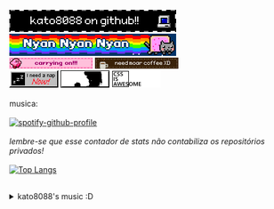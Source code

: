 [![itsame](./blinkies/meeee_updated.gif)](https://github.com/kato8088)
<br>
[![nyanyanyan](./blinkies/0206-nyancat.gif)](#)
<br>
[![going on](./blinkies/goinon.gif)](#)
[![moar cofe blss](./blinkies/0032-coffeecup.gif)](#)
<br>
[![napNOW](./buttons/nap.png)](#)
[![nagareteku](./buttons/badapple.gif)](#)
[![css](./buttons/css.png)](#)
<br>
<br>
musica:
<br>
<br>
[![spotify-github-profile](https://spotify-github-profile.kittinanx.com/api/view?uid=vv1mwjhohgptks8phlt7mfgop&cover_image=true&theme=default&show_offline=false&background_color=240000&interchange=true&bar_color_cover=true)](https://github.com/kittinan/spotify-github-profile)
<br>
<br>
_lembre-se que esse contador de stats não contabiliza os repositórios privados!_ <br>
<br>
[![Top Langs](https://github-readme-stats.vercel.app/api/top-langs/?username=kato8088&theme=date_night)](https://github.com/kato8088)
<br>
<br>

<details>
    <summary>kato8088's music :D</summary>
    <details open>
        <summary>(i love) Foreground Eclipse</summary>
        <br>
    <a href="http://www.fg-eclipse.net/"><img src="./banners/fgebanner.jpg" title="Foreground Eclipse"></a>
    <br>
    <h3>Albums:</h3>
    <img src="./banners/missing_banner_s.jpg" title="Foreground Eclipse - Missing, Loving & Suffering">
    <img src="./banners/wishes_banner_s.jpg" title="Foreground Eclipse - Wishes Hidden in the Foreground Noises">
    <img src="./banners/tears_banner_s.jpg" title="Foreground Eclipse - Tears Will Become Melodies Tonight">
    <img src="./banners/each_banner_s.jpg" title="Foreground Eclipse - Each and Every Word Leaves me Here Alone">
    <img src="./banners/stories_banner_s.jpg" width="200" height="40" title="Foreground Eclipse - Stories that Last through the Sleepless Nights">
    <p>&</p>
    <img src="./banners/seatedwliquor.jpeg" width="200" title="Draw the Emotional & Foreground Eclipse - Seated With Liquor">
    </details>
    <br>
    <details open>
        <summary>Slipknot</summary>
        <br>
        <h3>Albums:</h3>
        <figure>
            <img src="./images/slipknot/matefeedkillrepeat.jpg" title="#0 - Mate. Feed. Kill. Repeat." width="200px">
            <figcaption>#0 - Mate. Feed. Kill. Repeat. (1996)</figcaption>
        </figure> <figure>
            <img src="./images/slipknot/selftitled.jpg" title="#1 - Slipknot (Self Titled)" width="200px">
            <figcaption>#1 - Slipknot (Self Titled) (1999)</figcaption>
        </figure> <figure>
            <img src="./images/slipknot/iowa.jpg" title="#2 - Iowa" width="200px">
            <figcaption>#2 - Iowa (2001)</figcaption>
        </figure> <figure>
            <img src="./images/slipknot/vol3_thesubliminalverses.jpg" title="#3 - Vol. 3 (The Subliminal Verses)" width="200px">
            <figcaption>#3 - Vol. 3: (The Subliminal Verses) (2004)</figcaption>
        </figure> <figure>
            <img src="./images/slipknot/allhopeisgone.jpg" title="#4 - All Hope is Gone" width="200px">
            <figcaption>#4 - All Hope is Gone (2008)</figcaption>
        </figure> <figure>
            <img src="./images/slipknot/vol4_thegraychapter.jpg" title="#5 - .5: The Gray Chapter" width="200px">
            <figcaption>#5 - .5: The Gray Chapter (2014)</figcaption>
        </figure> <figure>
            <img src="./images/slipknot/wearenoturkind.jpg" title="#6 - We Are Not Your Kind" width="200px">
            <figcaption>#6 - We Are Not Your Kind (2019)</figcaption>
        </figure> <figure>
            <img src="./images/slipknot/theendsofar.jpg" title="#7 - The End So Far" width="200px">
            <figcaption>#7 - The End So Far (2022)</figcaption>
        </figure>
        <h3>Singles:</h3>
        <figure>
            <img src="./images/slipknot/alloutlife_single.jpg" title="All Out Life" width="200px">
            <figcaption>All Out Life (2018)</figcaption>
        </figure> <figure>
            <img src="./images/slipknot/adderall_single.jpg" title="Adderall" width="200px">
            <figcaption>Adderall (2023)</figcaption>
        </figure>
    </details>
    <details>
        <summary>more coming soon!</summary>
        <img src="./buttons/cinnamonroll.gif">
    </details>
</details>

<!--- many thanks to https://blinkies.cafe for keeping up their good work! ---!>
